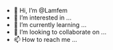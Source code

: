 - 👋 Hi, I’m @Lamfem
- 👀 I’m interested in ...
- 🌱 I’m currently learning ...
- 💞️ I’m looking to collaborate on ...
- 📫 How to reach me ...

<!---
Lamfem/Lamfem is a ✨ special ✨ repository because its `README.md` (this file) appears on your GitHub profile.
You can click the Preview link to take a look at your changes.
--->
